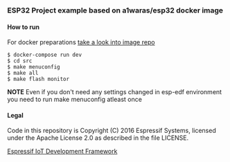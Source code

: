 ### ESP32 Project example based on a1waras/esp32 docker image

#### How to run
For docker preparations [take a look into image repo](https://github.com/spaivaras/docker/tree/master/esp32)

```
$ docker-compose run dev
$ cd src
$ make menuconfig
$ make all
$ make flash monitor
```
__NOTE__ Even if you don't need any settings changed in esp-edf environment you need to run make menuconfig atleast once

#### Legal
Code in this repository is Copyright (C) 2016 Espressif Systems, licensed under the Apache License 2.0 as described in the file LICENSE.

[Espressif IoT Development Framework](https://github.com/espressif/esp-idf)

